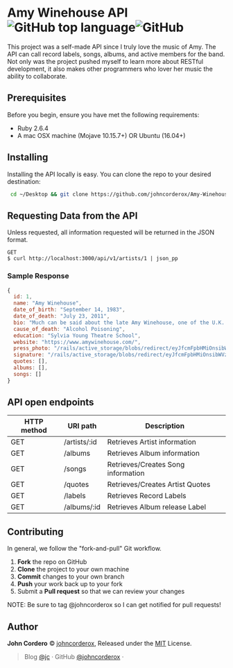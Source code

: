 # Amy Winehouse API ![GitHub top language](https://img.shields.io/github/languages/top/johncorderox/Beach-House-API?style=flat-square)![GitHub](https://img.shields.io/github/license/johncorderox/Beach-House-API?style=flat-square)

This project was a self-made API since I truly love the music of Amy. The API can call record labels, songs, albums, and active members for the band. Not only was the project pushed myself to learn more about RESTful development, it also makes other programmers who lover her music the ability to collaborate. 

## Prerequisites
Before you begin, ensure you have met the following requirements:
- Ruby 2.6.4
- A mac OSX machine (Mojave 10.15.7+) OR Ubuntu (16.04+)

## Installing 
Installing the API locally is easy. You can clone the repo to your desired destination: 

```bash
 cd ~/Desktop && git clone https://github.com/johncorderox/Amy-Winehouse-API.git && cd bundle install && rails db:drop && rails db:create && rails db:migrate && rails db:seed && rails s
```

## Requesting Data from the API
Unless requested, all information requested will be returned in the JSON format.

```
GET
$ curl http://localhost:3000/api/v1/artists/1 | json_pp
```
### Sample Response

``` javascript
{
  id: 1,
  name: "Amy Winehouse",
  date_of_birth: "September 14, 1983",
  date_of_death: "July 23, 2011",
  bio: "Much can be said about the late Amy Winehouse, one of the U.K.'s flagship vocalists during the 2000s. The British press and tabloids seemed to focus on her rowdy behavior, heavy consumption of alcohol, and tragic end, but fans and critics alike embraced her rugged charm, brash sense of humor, and distinctively soulful and jazzy vocals. Her platinum-selling breakthrough album, Frank (2003), elicited comparisons ranging from Billie Holiday and Sarah Vaughan to Macy Gray and Lauryn Hill. Interestingly enough, despite her strong accent and vernacular, one can often hear aspects of each of those singers' vocal repertoires in Winehouse's own voice. Nonetheless, her allure had always been her songwriting -- almost always deeply personal but best known for its profanity and brutal candor.",
  cause_of_death: "Alcohol Poisoning",
  education: "Sylvia Young Theatre School",
  website: "https://www.amywinehouse.com/",
  press_photo: "/rails/active_storage/blobs/redirect/eyJfcmFpbHMiOnsibWVzc2FnZSI6IkJBaHBCZz09IiwiZXhwIjpudWxsLCJwdXIiOiJibG9iX2lkIn19--52bcdcc7cdf03a5dff567e1e9cba592d859fb170/press.png",
  signature: "/rails/active_storage/blobs/redirect/eyJfcmFpbHMiOnsibWVzc2FnZSI6IkJBaHBCdz09IiwiZXhwIjpudWxsLCJwdXIiOiJibG9iX2lkIn19--65d28fd11fcd10c85a769833e0fbe01e9effd123/signature.png",
  quotes: [],
  albums: [],
  songs: []
}
```


## API open endpoints
| HTTP method | URI path              | Description                           |
|-------------|-----------------------|---------------------------------------|
| GET         | /artists/:id          | Retrieves Artist information          |
| GET         | /albums               | Retrieves Album information           |
| GET         | /songs                | Retrieves/Creates Song information    |
| GET         | /quotes               | Retrieves/Creates Artist Quotes       |
| GET         | /labels               | Retrieves Record Labels               |
| GET         | /albums/:id           | Retrieves Album release Label         |

Contributing
------------
In general, we follow the "fork-and-pull" Git workflow.

 1. **Fork** the repo on GitHub
 2. **Clone** the project to your own machine
 3. **Commit** changes to your own branch
 4. **Push** your work back up to your fork
 5. Submit a **Pull request** so that we can review your changes

NOTE: Be sure to tag @johncorderox so I can get notified for pull requests!
## Author

**John Cordero** © [johncorderox](https://johncorderox.com), Released under the [MIT](./LICENSE) License.<br>

> Blog [@jc](https://johncorderox.com) · GitHub [@johncorderox](https://github.com/metowolf) ·
